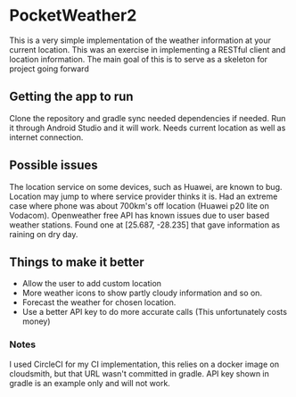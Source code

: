 # PocketWeather2

This is a very simple implementation of the weather information at your current location. This was an exercise in implementing a RESTful client and location information. The main goal of this is to serve as a skeleton for project going forward

## Getting the app to run

Clone the repository and gradle sync needed dependencies if needed. Run it through Android Studio and it will work. Needs current location as well as internet connection.

## Possible issues

The location service on some devices, such as Huawei, are known to bug. Location may jump to where service provider thinks it is. Had an extreme case where phone was about 700km's off location (Huawei p20 lite on Vodacom).
Openweather free API has known issues due to user based weather stations. Found one at [25.687, -28.235] that gave information as raining on dry day.

## Things to make it better

* Allow the user to add custom location
* More weather icons to show partly cloudy information and so on.
* Forecast the weather for chosen location.
* Use a better API key to do more accurate calls (This unfortunately costs money)

### Notes

I used CircleCI for my CI implementation, this relies on a docker image on cloudsmith, but that URL wasn't committed in gradle. API key shown in gradle is an example only and will not work.